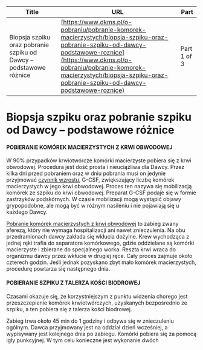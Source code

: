 | **Title**       | **URL**           | **Part**              |
|-----------------|-------------------|-----------------------|
| Biopsja szpiku oraz pobranie szpiku od Dawcy – podstawowe różnice         | [https://www.dkms.pl/o-pobraniu/pobranie-komorek-macierzystych/biopsja-szpiku-oraz-pobranie-szpiku-od-dawcy-podstawowe-roznice](https://www.dkms.pl/o-pobraniu/pobranie-komorek-macierzystych/biopsja-szpiku-oraz-pobranie-szpiku-od-dawcy-podstawowe-roznice)    | Part 1 of 3          |

# Biopsja szpiku oraz pobranie szpiku od Dawcy – podstawowe różnice

#### POBIERANIE KOMÓREK MACIERZYSTYCH Z KRWI OBWODOWEJ


W 90% przypadków krwiotwórcze komórki macierzyste pobiera się z krwi obwodowej. Procedura jest dość prosta i nieuciążliwa dla Dawcy. Przez kilka dni przed pobraniem oraz w dniu pobrania musi on jedynie przyjmować [czynnik wzrostu](/o-pobraniu/pobranie-komorek-macierzystych/czynnik-wzrostu-czym-jest-jak-go-podawac "Czynnik wzrostu – czym jest? Jak go podawać?"), G\-CSF, zwiększający liczbę komórek macierzystych w jego krwi obwodowej. Proces ten nazywa się mobilizacją komórek ze szpiku do krwi obwodowej. Preparat G\-CSF podaje się w formie zastrzyków podskórnych. W czasie mobilizacji mogą wystąpić objawy grypopodobne, ale mogą być w różnym nasileniu i nie pojawiają się u każdego Dawcy.


[Pobranie komórek macierzystych z krwi obwodowej](/o-pobraniu/pobranie-komorek-macierzystych/pobranie-komorek-macierzystych-z-krwi-obwodowej "Pobranie komórek macierzystych z krwi obwodowej") to zabieg zwany aferezą, który nie wymaga hospitalizacji ani nawet znieczulenia. Na obu przedramionach dawcy zakłada się wkłucia dożylne. Krew wychodząca z jednej ręki trafia do separatora komórkowego, gdzie oddzielane są komórki macierzyste i zbierane do specjalnego worka. Reszta krwi wraca do organizmu dawcy przez wkłucie w drugiej ręce. Cały proces zajmuje około czterech godzin. Jeśli jednak pozyskano zbyt mało komórek macierzystych, procedurę powtarza się następnego dnia.


#### POBIERANIE SZPIKU Z TALERZA KOŚCI BIODROWEJ


Czasami okazuje się, że korzystniejszym z punktu widzenia chorego jest przeszczepienie komórek krwiotwórczych, uzyskanych bezpośrednio ze szpiku, a ten pobiera się z talerza kości biodrowej.


Zabieg trwa około 45 min do 1 godziny i odbywa się w znieczuleniu ogólnym. Dawca przyjmowany jest na oddział dzień wcześniej, a wypisywany jest kolejnego dnia po zabiegu. Komórki pobiera się za pomocą igły punkcyjnej. W tym celu konieczne jest wykonanie dwóch 